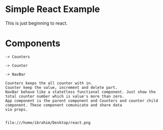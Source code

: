 # Simple React Example
This is just beginning to react. 

# Components
    -> Counters
    
    -> Counter
    
    -> NavBar 
    
    Counters keeps the all counter with in.
    Counter keep the value, increment and delete part.
    NavBar behave like a statetless functional component. Just show the total counter number which is value's more than zero.
    App component is the parent component and Counters and counter child component. These component comunicate and share data 
    via props.
    
    
    file:///home/ibrahim/Desktop/react.png
    
